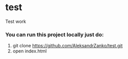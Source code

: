 # test
Test work
### You can run this project locally just do:
1. git clone https://github.com/AleksandrZanko/test.git
2. open index.html
